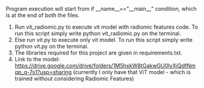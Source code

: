 Program execution will start from if \_\_name\_\_=="\_\_main\_\_" condition, which is at the end of both the files. <br>
1. Run vit_radiomic.py to execute vit model with radiomic features code. To run this script simply write python vit_radiomic.py on the terminal. <br>
2. Else run vit.py to execute only vit model. To run this script simply write python vit.py on the terminal. <br>
3. The libraries required for this project are given in requirements.txt. <br>
4. Link to the model: https://drive.google.com/drive/folders/1M5hxkW8tGakwGU0lyXjQdfNmqp_g-7s1?usp=sharing (currently I only have that ViT model - which is trained without considering Radiomic Features)


